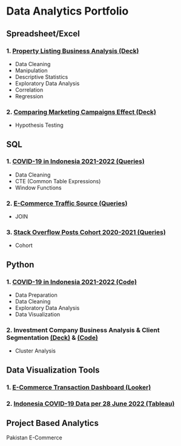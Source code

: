 # Data Analytics Portfolio
## Spreadsheet/Excel
### 1. [Property Listing Business Analysis (Deck)](https://docs.google.com/presentation/d/10-mxIKbm8fGjy-XmphRgE72RLDK7-SY3TsE45C6_vxs/edit?usp=sharing)
- Data Cleaning
- Manipulation
- Descriptive Statistics
- Exploratory Data Analysis
- Correlation
- Regression
### 2. [Comparing Marketing Campaigns Effect (Deck)](https://docs.google.com/presentation/d/1Vj725LiKhox9qPMxqEbH2si37WWsjLwPTKOYyXbZ8_U/edit?usp=sharing)
- Hypothesis Testing

## SQL
### 1. [COVID-19 in Indonesia 2021-2022 (Queries)](https://github.com/AchmadHendy/COVID-19-Indonesia-2021-2022/blob/main/Indonesia_COVID_Data_28062022.sql)
- Data Cleaning
- CTE (Common Table Expressions)
- Window Functions
### 2. [E-Commerce Traffic Source (Queries)](https://console.cloud.google.com/bigquery?sq=112288188025:d7ad8958f753472b8aabfac400f79e51)
- JOIN
### 3. [Stack Overflow Posts Cohort 2020-2021 (Queries)](https://console.cloud.google.com/bigquery?sq=112288188025:36f0945e485e47f987cd1c767e535cdd)
- Cohort

## Python
### 1. [COVID-19 in Indonesia 2021-2022 (Code)](https://github.com/AchmadHendy/COVID-19-Indonesia-2021-2022/blob/main/indonesia-covid-data-analysis-2021-2022.ipynb)
- Data Preparation
- Data Cleaning
- Exploratory Data Analysis
- Data Visualization

### 2. Investment Company Business Analysis & Client Segmentation [(Deck)](https://docs.google.com/presentation/d/1D7aapFvg6Grw-heTb4BLUpKcQFlzvm-Ot15cm-J0Qd0/edit?usp=sharing) & [(Code)](https://colab.research.google.com/drive/1CWvFqlfz_8xCCeDIwNyQGxg5wRu9YCYg?usp=sharing)
- Cluster Analysis

## Data Visualization Tools
### 1. [E-Commerce Transaction Dashboard (Looker)](https://lookerstudio.google.com/reporting/8009d65d-c733-48e0-a3f4-618d905f1ebe)
### 2. [Indonesia COVID-19 Data per 28 June 2022 (Tableau)](https://public.tableau.com/views/IndonesiaCOVIDData28062022/Dashboard1?:language=en-US&:display_count=n&:origin=viz_share_link)

## Project Based Analytics
Pakistan E-Commerce
